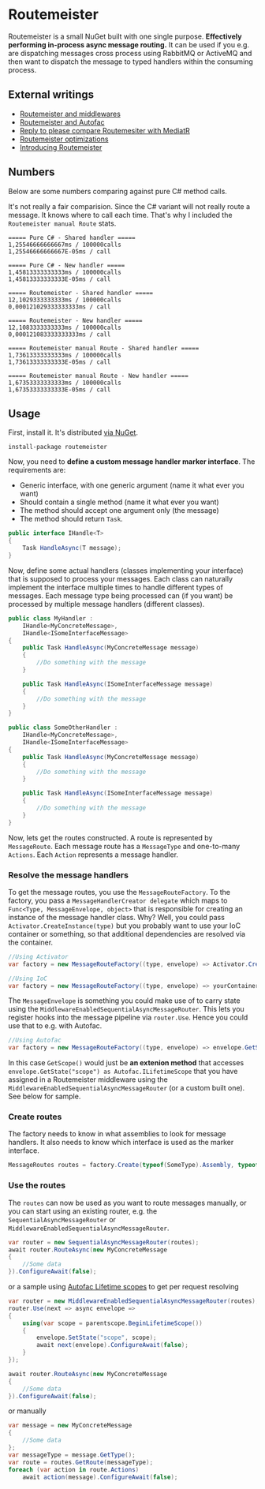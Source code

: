 # Routemeister
Routemeister is a small NuGet built with one single purpose. **Effectively performing in-process async message routing.** It can be used if you e.g. are dispatching messages cross process using RabbitMQ or ActiveMQ and then want to dispatch the message to typed handlers within the consuming process.

## External writings
- [Routemeister and middlewares](http://danielwertheim.se/routemeister-and-middlewares/)
- [Routemeister and Autofac](http://danielwertheim.se/routemeister-and-autofac/)
- [Reply to please compare Routemesiter with MediatR](http://danielwertheim.se/reply-to-please-compare-routemesiter-with-mediatr/)
- [Routemeister optimizations](http://danielwertheim.se/routemeister-optimizations/)
- [Introducing Routemeister](http://danielwertheim.se/introducing-routemeister/)

## Numbers
Below are some numbers comparing against pure C# method calls.

It's not really a fair comparision. Since the C# variant will not really route a message. It knows where to call each time. That's why I included the `Routemeister manual Route` stats.

```
===== Pure C# - Shared handler =====
1,25546666666667ms / 100000calls
1,25546666666667E-05ms / call

===== Pure C# - New handler =====
1,45813333333333ms / 100000calls
1,45813333333333E-05ms / call

===== Routemeister - Shared handler =====
12,1029333333333ms / 100000calls
0,000121029333333333ms / call

===== Routemeister - New handler =====
12,1083333333333ms / 100000calls
0,000121083333333333ms / call

===== Routemeister manual Route - Shared handler =====
1,73613333333333ms / 100000calls
1,73613333333333E-05ms / call

===== Routemeister manual Route - New handler =====
1,67353333333333ms / 100000calls
1,67353333333333E-05ms / call
```

## Usage
First, install it. It's distributed [via NuGet](https://www.nuget.org/packages/Routemeister).

```
install-package routemeister
```

Now, you need to **define a custom message handler marker interface**. The requirements are:

- Generic interface, with one generic argument (name it what ever you want)
- Should contain a single method (name it what ever you want)
- The method should accept one argument only (the message)
- The method should return `Task`.

```csharp
public interface IHandle<T>
{
    Task HandleAsync(T message);
}
```

Now, define some actual handlers (classes implementing your interface) that is supposed to process your messages. Each class can naturally implement the interface multiple times to handle different types of messages. Each message type being processed can (if you want) be processed by multiple message handlers (different classes).

```csharp
public class MyHandler :
    IHandle<MyConcreteMessage>,
    IHandle<ISomeInterfaceMessage>
{
    public Task HandleAsync(MyConcreteMessage message)
    {
        //Do something with the message
    }

    public Task HandleAsync(ISomeInterfaceMessage message)
    {
        //Do something with the message
    }
}

public class SomeOtherHandler :
    IHandle<MyConcreteMessage>,
    IHandle<ISomeInterfaceMessage>
{
    public Task HandleAsync(MyConcreteMessage message)
    {
        //Do something with the message
    }

    public Task HandleAsync(ISomeInterfaceMessage message)
    {
        //Do something with the message
    }
}
```

Now, lets get the routes constructed. A route is represented by `MessageRoute`. Each message route has a `MessageType` and one-to-many `Actions`. Each `Action` represents a message handler.

### Resolve the message handlers
To get the message routes, you use the `MessageRouteFactory`. To the factory, you pass a `MessageHandlerCreator delegate` which maps to `Func<Type, MessageEnvelope, object>` that is responsible for creating an instance of the message handler class. Why? Well, you could pass `Activator.CreateInstance(type)` but you probably want to use your IoC container or something, so that additional dependencies are resolved via the container.

```csharp
//Using Activator
var factory = new MessageRouteFactory((type, envelope) => Activator.CreateInstance(type));

//Using IoC
var factory = new MessageRouteFactory((type, envelope) => yourContainer.Resolve(type));
```

The `MessageEnvelope` is something you could make use of to carry state using the `MiddlewareEnabledSequentialAsyncMessageRouter`. This lets you register hooks into the message pipeline via `router.Use`. Hence you could use that to e.g. with Autofac.

```csharp
//Using Autofac
var factory = new MessageRouteFactory((type, envelope) => envelope.GetScope().Get(type));
```

In this case `GetScope()` would just be **an extenion method** that accesses `envelope.GetState("scope") as Autofac.ILifetimeScope` that you have assigned in a Routemeister middleware using the `MiddlewareEnabledSequentialAsyncMessageRouter` (or a custom built one). See below for sample.

### Create routes
The factory needs to know in what assemblies to look for message handlers. It also needs to know which interface is used as the marker interface.

```csharp
MessageRoutes routes = factory.Create(typeof(SomeType).Assembly, typeof(IHandle<>));
```

### Use the routes
The `routes` can now be used as you want to route messages manually, or you can start using an existing router, e.g. the `SequentialAsyncMessageRouter` or `MiddlewareEnabledSequentialAsyncMessageRouter`.

```csharp
var router = new SequentialAsyncMessageRouter(routes);
await router.RouteAsync(new MyConcreteMessage
{
    //Some data
}).ConfigureAwait(false);
```

or a sample using [Autofac Lifetime scopes](http://docs.autofac.org/en/latest/lifetime/working-with-scopes.html) to get per request resolving

```csharp
var router = new MiddlewareEnabledSequentialAsyncMessageRouter(routes);
router.Use(next => async envelope =>
{
    using(var scope = parentscope.BeginLifetimeScope())
    {
        envelope.SetState("scope", scope);
        await next(envelope).ConfigureAwait(false);
    }
});

await router.RouteAsync(new MyConcreteMessage
{
    //Some data
}).ConfigureAwait(false);
```

or manually

```csharp
var message = new MyConcreteMessage
{
    //Some data
};
var messageType = message.GetType();
var route = routes.GetRoute(messageType);
foreach (var action in route.Actions)
    await action(message).ConfigureAwait(false);
```
